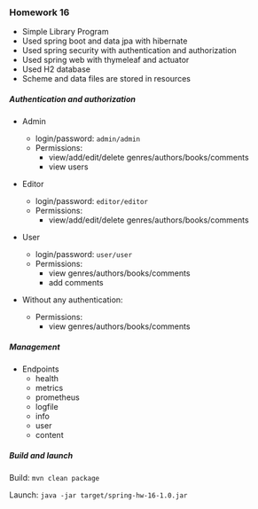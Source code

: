 ### Homework 16

- Simple Library Program
- Used spring boot and data jpa with hibernate
- Used spring security with authentication and authorization
- Used spring web with thymeleaf and actuator
- Used H2 database
- Scheme and data files are stored in resources

##### Authentication and authorization

- Admin
  - login/password: `admin/admin`
  - Permissions:
    - view/add/edit/delete genres/authors/books/comments
    - view users

- Editor
  - login/password: `editor/editor`
  - Permissions:
    - view/add/edit/delete genres/authors/books/comments

- User
  - login/password: `user/user`
  - Permissions:
    - view genres/authors/books/comments
    - add comments

- Without any authentication:
  - Permissions:
    - view genres/authors/books/comments

##### Management

- Endpoints
  - health
  - metrics
  - prometheus
  - logfile
  - info
  - user
  - content

##### Build and launch

Build: `mvn clean package`

Launch: `java -jar target/spring-hw-16-1.0.jar`